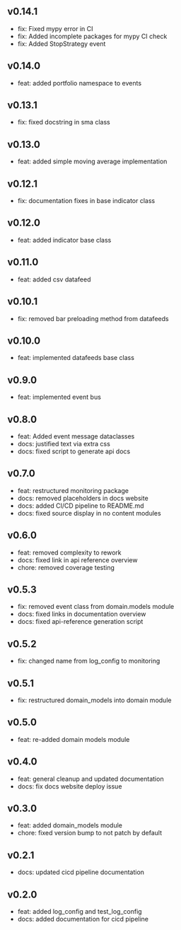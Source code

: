 ## v0.14.1
- fix: Fixed mypy error in CI
- fix: Added incomplete packages for mypy CI check
- fix: Added StopStrategy event

## v0.14.0
- feat: added portfolio namespace to events

## v0.13.1
- fix: fixed docstring in sma class

## v0.13.0
- feat: added simple moving average implementation

## v0.12.1
- fix: documentation fixes in base indicator class

## v0.12.0
- feat: added indicator base class

## v0.11.0
- feat: added csv datafeed

## v0.10.1
- fix: removed bar preloading method from datafeeds

## v0.10.0
- feat: implemented datafeeds base class

## v0.9.0
- feat: implemented event bus

## v0.8.0
- feat: Added event message dataclasses
- docs: justified text via extra css
- docs: fixed script to generate api docs

## v0.7.0
- feat: restructured monitoring package
- docs: removed placeholders in docs website
- docs: added CI/CD pipeline to README.md
- docs: fixed source display in no content modules

## v0.6.0
- feat: removed complexity to rework
- docs: fixed link in api reference overview
- chore: removed coverage testing

## v0.5.3
- fix: removed event class from domain.models module
- docs: fixed links in documentation overview
- docs: fixed api-reference generation script

## v0.5.2
- fix: changed name from log_config to monitoring

## v0.5.1
- fix: restructured domain_models into domain module

## v0.5.0
- feat: re-added domain models module

## v0.4.0
- feat: general cleanup and updated documentation
- docs: fix docs website deploy issue

## v0.3.0
- feat: added domain_models module
- chore: fixed version bump to not patch by default

## v0.2.1
- docs: updated cicd pipeline documentation

## v0.2.0
- feat: added log_config and test_log_config
- docs: added documentation for cicd pipeline
